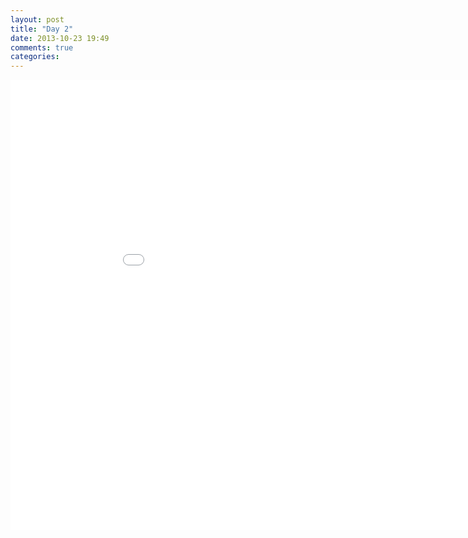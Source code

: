 ```yaml
---
layout: post
title: "Day 2"
date: 2013-10-23 19:49
comments: true
categories:
---
```

<iframe width="960" height="720" src="//www.youtube.com/embed/dQw4w9WgXcQ" frameborder="0" allowfullscreen></iframe>